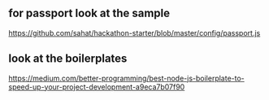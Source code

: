 ## for passport look at the sample
https://github.com/sahat/hackathon-starter/blob/master/config/passport.js

## look at the boilerplates
https://medium.com/better-programming/best-node-js-boilerplate-to-speed-up-your-project-development-a9eca7b07f90

